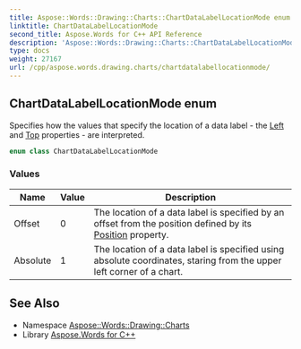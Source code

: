 ```yaml
---
title: Aspose::Words::Drawing::Charts::ChartDataLabelLocationMode enum
linktitle: ChartDataLabelLocationMode
second_title: Aspose.Words for C++ API Reference
description: 'Aspose::Words::Drawing::Charts::ChartDataLabelLocationMode enum. Specifies how the values ​​that specify the location of a data label - the Left and Top properties - are interpreted in C++.'
type: docs
weight: 27167
url: /cpp/aspose.words.drawing.charts/chartdatalabellocationmode/
---
```

## ChartDataLabelLocationMode enum


Specifies how the values ​​that specify the location of a data label - the [Left](../chartdatalabel/get_left/) and [Top](../chartdatalabel/get_top/) properties - are interpreted.

```cpp
enum class ChartDataLabelLocationMode
```

### Values

| Name | Value | Description |
| --- | --- | --- |
| Offset | 0 | The location of a data label is specified by an offset from the position defined by its [Position](../chartdatalabel/get_position/) property. |
| Absolute | 1 | The location of a data label is specified using absolute coordinates, staring from the upper left corner of a chart. |

## See Also

* Namespace [Aspose::Words::Drawing::Charts](../)
* Library [Aspose.Words for C++](../../)

